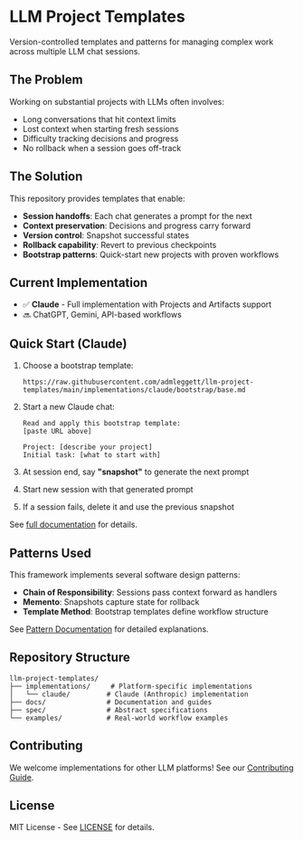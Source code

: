 # LLM Project Templates

Version-controlled templates and patterns for managing complex work across multiple LLM chat sessions.

## The Problem

Working on substantial projects with LLMs often involves:
- Long conversations that hit context limits
- Lost context when starting fresh sessions
- Difficulty tracking decisions and progress
- No rollback when a session goes off-track

## The Solution

This repository provides templates that enable:
- **Session handoffs**: Each chat generates a prompt for the next
- **Context preservation**: Decisions and progress carry forward
- **Version control**: Snapshot successful states
- **Rollback capability**: Revert to previous checkpoints
- **Bootstrap patterns**: Quick-start new projects with proven workflows

## Current Implementation

- ✅ **Claude** - Full implementation with Projects and Artifacts support
- 🔜 ChatGPT, Gemini, API-based workflows

## Quick Start (Claude)

1. Choose a bootstrap template:
   ```
   https://raw.githubusercontent.com/admleggett/llm-project-templates/main/implementations/claude/bootstrap/base.md
   ```

2. Start a new Claude chat:
   ```
   Read and apply this bootstrap template:
   [paste URL above]
   
   Project: [describe your project]
   Initial task: [what to start with]
   ```

3. At session end, say **"snapshot"** to generate the next prompt

4. Start new session with that generated prompt

5. If a session fails, delete it and use the previous snapshot

See [full documentation](./docs/overview.md) for details.

## Patterns Used

This framework implements several software design patterns:

- **Chain of Responsibility**: Sessions pass context forward as handlers
- **Memento**: Snapshots capture state for rollback
- **Template Method**: Bootstrap templates define workflow structure

See [Pattern Documentation](./docs/patterns/) for detailed explanations.

## Repository Structure

```
llm-project-templates/
├── implementations/     # Platform-specific implementations
│   └── claude/         # Claude (Anthropic) implementation
├── docs/               # Documentation and guides
├── spec/               # Abstract specifications
└── examples/           # Real-world workflow examples
```

## Contributing

We welcome implementations for other LLM platforms! See our [Contributing Guide](./docs/contributing.md).

## License

MIT License - See [LICENSE](./LICENSE) for details.